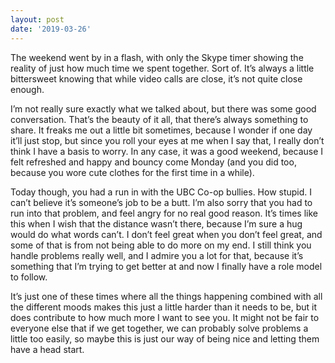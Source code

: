 ```yaml
---
layout: post
date: '2019-03-26'
---
```


The weekend went by in a flash, with only the Skype timer showing the reality of just how much time we spent together. Sort of. It’s always a little bittersweet knowing that while video calls are close, it’s not quite close enough.

I’m not really sure exactly what we talked about, but there was some good conversation. That’s the beauty of it all, that there’s always something to share. It freaks me out a little bit sometimes, because I wonder if one day it’ll just stop, but since you roll your eyes at me when I say that, I really don’t think I have a basis to worry. In any case, it was a good weekend, because I felt refreshed and happy and bouncy come Monday (and you did too, because you wore cute clothes for the first time in a while). 

Today though, you had a run in with the UBC Co-op bullies. How stupid. I can’t believe it’s someone’s job to be a butt. I’m also sorry that you had to run into that problem, and feel angry for no real good reason. It’s times like this when I wish that the distance wasn’t there, because I’m sure a hug would do what words can’t. I don’t feel great when you don’t feel great, and some of that is from not being able to do more on my end. I still think you handle problems really well, and I admire you a lot for that, because it’s something that I’m trying to get better at and now I finally have a role model to follow.

It’s just one of these times where all the things happening combined with all the different moods makes this just a little harder than it needs to be, but it does contribute to how much more I want to see you. It might not be fair to everyone else that if we get together, we can probably solve problems a little too easily, so maybe this is just our way of being nice and letting them have a head start.